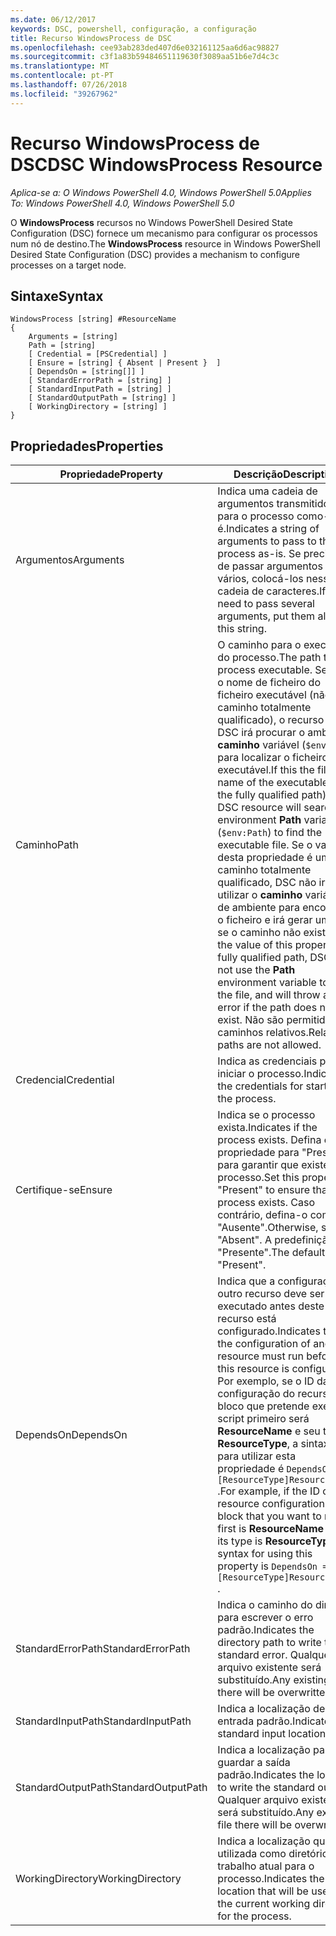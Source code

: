 ```yaml
---
ms.date: 06/12/2017
keywords: DSC, powershell, configuração, a configuração
title: Recurso WindowsProcess de DSC
ms.openlocfilehash: cee93ab283ded407d6e032161125aa6d6ac98827
ms.sourcegitcommit: c3f1a83b59484651119630f3089aa51b6e7d4c3c
ms.translationtype: MT
ms.contentlocale: pt-PT
ms.lasthandoff: 07/26/2018
ms.locfileid: "39267962"
---
```

# <a name="dsc-windowsprocess-resource"></a><span data-ttu-id="8539f-103">Recurso WindowsProcess de DSC</span><span class="sxs-lookup"><span data-stu-id="8539f-103">DSC WindowsProcess Resource</span></span>

<span data-ttu-id="8539f-104">_Aplica-se a: O Windows PowerShell 4.0, Windows PowerShell 5.0_</span><span class="sxs-lookup"><span data-stu-id="8539f-104">_Applies To: Windows PowerShell 4.0, Windows PowerShell 5.0_</span></span>

<span data-ttu-id="8539f-105">O **WindowsProcess** recursos no Windows PowerShell Desired State Configuration (DSC) fornece um mecanismo para configurar os processos num nó de destino.</span><span class="sxs-lookup"><span data-stu-id="8539f-105">The **WindowsProcess** resource in Windows PowerShell Desired State Configuration (DSC) provides a mechanism to configure processes on a target node.</span></span>

## <a name="syntax"></a><span data-ttu-id="8539f-106">Sintaxe</span><span class="sxs-lookup"><span data-stu-id="8539f-106">Syntax</span></span>

```
WindowsProcess [string] #ResourceName
{
    Arguments = [string]
    Path = [string]
    [ Credential = [PSCredential] ]
    [ Ensure = [string] { Absent | Present }  ]
    [ DependsOn = [string[]] ]
    [ StandardErrorPath = [string] ]
    [ StandardInputPath = [string] ]
    [ StandardOutputPath = [string] ]
    [ WorkingDirectory = [string] ]
}
```

## <a name="properties"></a><span data-ttu-id="8539f-107">Propriedades</span><span class="sxs-lookup"><span data-stu-id="8539f-107">Properties</span></span>

| <span data-ttu-id="8539f-108">Propriedade</span><span class="sxs-lookup"><span data-stu-id="8539f-108">Property</span></span> | <span data-ttu-id="8539f-109">Descrição</span><span class="sxs-lookup"><span data-stu-id="8539f-109">Description</span></span> |
| --- | --- |
| <span data-ttu-id="8539f-110">Argumentos</span><span class="sxs-lookup"><span data-stu-id="8539f-110">Arguments</span></span>| <span data-ttu-id="8539f-111">Indica uma cadeia de argumentos transmitidos para o processo como-é.</span><span class="sxs-lookup"><span data-stu-id="8539f-111">Indicates a string of arguments to pass to the process as-is.</span></span> <span data-ttu-id="8539f-112">Se precisar de passar argumentos vários, colocá-los nessa cadeia de caracteres.</span><span class="sxs-lookup"><span data-stu-id="8539f-112">If you need to pass several arguments, put them all in this string.</span></span>|
| <span data-ttu-id="8539f-113">Caminho</span><span class="sxs-lookup"><span data-stu-id="8539f-113">Path</span></span>| <span data-ttu-id="8539f-114">O caminho para o executável do processo.</span><span class="sxs-lookup"><span data-stu-id="8539f-114">The path to the process executable.</span></span> <span data-ttu-id="8539f-115">Se esta o nome de ficheiro do ficheiro executável (não o caminho totalmente qualificado), o recurso de DSC irá procurar o ambiente **caminho** variável (`$env:Path`) para localizar o ficheiro executável.</span><span class="sxs-lookup"><span data-stu-id="8539f-115">If this the file name of the executable (not the fully qualified path), the DSC resource will search the environment **Path** variable (`$env:Path`) to find the executable file.</span></span> <span data-ttu-id="8539f-116">Se o valor desta propriedade é um caminho totalmente qualificado, DSC não irá utilizar o **caminho** variável de ambiente para encontrar o ficheiro e irá gerar um erro se o caminho não existir.</span><span class="sxs-lookup"><span data-stu-id="8539f-116">If the value of this property is a fully qualified path, DSC will not use the **Path** environment variable to find the file, and will throw an error if the path does not exist.</span></span> <span data-ttu-id="8539f-117">Não são permitidos caminhos relativos.</span><span class="sxs-lookup"><span data-stu-id="8539f-117">Relative paths are not allowed.</span></span>|
| <span data-ttu-id="8539f-118">Credencial</span><span class="sxs-lookup"><span data-stu-id="8539f-118">Credential</span></span>| <span data-ttu-id="8539f-119">Indica as credenciais para iniciar o processo.</span><span class="sxs-lookup"><span data-stu-id="8539f-119">Indicates the credentials for starting the process.</span></span>|
| <span data-ttu-id="8539f-120">Certifique-se</span><span class="sxs-lookup"><span data-stu-id="8539f-120">Ensure</span></span>| <span data-ttu-id="8539f-121">Indica se o processo exista.</span><span class="sxs-lookup"><span data-stu-id="8539f-121">Indicates if the process exists.</span></span> <span data-ttu-id="8539f-122">Defina esta propriedade para "Presente" para garantir que existe o processo.</span><span class="sxs-lookup"><span data-stu-id="8539f-122">Set this property to "Present" to ensure that the process exists.</span></span> <span data-ttu-id="8539f-123">Caso contrário, defina-o como "Ausente".</span><span class="sxs-lookup"><span data-stu-id="8539f-123">Otherwise, set it to "Absent".</span></span> <span data-ttu-id="8539f-124">A predefinição é "Presente".</span><span class="sxs-lookup"><span data-stu-id="8539f-124">The default is "Present".</span></span>|
| <span data-ttu-id="8539f-125">DependsOn</span><span class="sxs-lookup"><span data-stu-id="8539f-125">DependsOn</span></span> | <span data-ttu-id="8539f-126">Indica que a configuração de outro recurso deve ser executado antes deste recurso está configurado.</span><span class="sxs-lookup"><span data-stu-id="8539f-126">Indicates that the configuration of another resource must run before this resource is configured.</span></span> <span data-ttu-id="8539f-127">Por exemplo, se o ID da configuração do recurso do bloco que pretende executar script primeiro será **ResourceName** e seu tipo é **ResourceType**, a sintaxe para utilizar esta propriedade é `DependsOn = "[ResourceType]ResourceName"` .</span><span class="sxs-lookup"><span data-stu-id="8539f-127">For example, if the ID of the resource configuration script block that you want to run first is **ResourceName** and its type is **ResourceType**, the syntax for using this property is `DependsOn = "[ResourceType]ResourceName"` .</span></span>|
| <span data-ttu-id="8539f-128">StandardErrorPath</span><span class="sxs-lookup"><span data-stu-id="8539f-128">StandardErrorPath</span></span>| <span data-ttu-id="8539f-129">Indica o caminho do diretório para escrever o erro padrão.</span><span class="sxs-lookup"><span data-stu-id="8539f-129">Indicates the directory path to write the standard error.</span></span> <span data-ttu-id="8539f-130">Qualquer arquivo existente será substituído.</span><span class="sxs-lookup"><span data-stu-id="8539f-130">Any existing file there will be overwritten.</span></span>|
| <span data-ttu-id="8539f-131">StandardInputPath</span><span class="sxs-lookup"><span data-stu-id="8539f-131">StandardInputPath</span></span>| <span data-ttu-id="8539f-132">Indica a localização de entrada padrão.</span><span class="sxs-lookup"><span data-stu-id="8539f-132">Indicates the standard input location.</span></span>|
| <span data-ttu-id="8539f-133">StandardOutputPath</span><span class="sxs-lookup"><span data-stu-id="8539f-133">StandardOutputPath</span></span>| <span data-ttu-id="8539f-134">Indica a localização para guardar a saída padrão.</span><span class="sxs-lookup"><span data-stu-id="8539f-134">Indicates the location to write the standard output.</span></span> <span data-ttu-id="8539f-135">Qualquer arquivo existente será substituído.</span><span class="sxs-lookup"><span data-stu-id="8539f-135">Any existing file there will be overwritten.</span></span>|
| <span data-ttu-id="8539f-136">WorkingDirectory</span><span class="sxs-lookup"><span data-stu-id="8539f-136">WorkingDirectory</span></span>| <span data-ttu-id="8539f-137">Indica a localização que será utilizada como diretório de trabalho atual para o processo.</span><span class="sxs-lookup"><span data-stu-id="8539f-137">Indicates the location that will be used as the current working directory for the process.</span></span>|